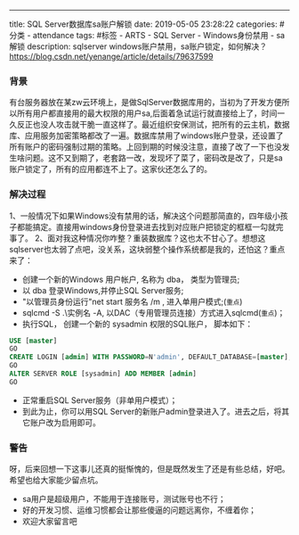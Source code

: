 ---
title: SQL Server数据库sa账户解锁
date: 2019-05-05 23:28:22
categories:  #分类
    - attendance
tags:   #标签
    - ARTS
    - SQL Server 
    - Windows身份禁用
    - sa解锁
description: 
    sqlserver windows账户禁用，sa账户锁定，如何解决？https://blog.csdn.net/yenange/article/details/79637599

### 背景
有台服务器放在某zw云环境上，是做SqlServer数据库用的，当初为了开发方便所以所有用户都直接用的最大权限的用户sa,后面着急试运行就直接给上了，时间一久反正也没人攻击就干脆一直这样了。最近组织安保测试，把所有的云主机，数据库、应用服务加密策略都改了一遍。数据库禁用了windows账户登录，还设置了所有账户的密码强制过期的策略。上回到期的时候没注意，直接了改了一下也没发生啥问题。这不又到期了，老套路一改，发现坏了菜了，密码改是改了，只是sa账户锁定了，所有的应用都连不上了。这家伙还怎么了的。

### 解决过程
1、一般情况下如果Windows没有禁用的话，解决这个问题那简直的，四年级小孩子都能搞定。直接用windows身份登录进去找到对应账户把锁定的框框一勾就完事了。
2、面对我这种情况你咋整？重装数据库？这也太不甘心了。想想这sqlserver也太弱了点吧，没关系，这块弱整个操作系统都是我的，还怕这？重点来了：
* 创建一个新的Windows 用户帐户, 名称为 dba， 类型为管理员;
* 以 dba 登录Windows,并停止SQL Server服务;
* "以管理员身份运行"net start 服务名 /m  , 进入单用户模式;(`重点`)
* sqlcmd -S  .\实例名 -A, 以DAC（专用管理员连接）方式进入sqlcmd(`重点`)；
* 执行SQL， 创建一个新的 sysadmin 权限的SQL账户， 脚本如下：
```Sql
USE [master]
GO
CREATE LOGIN [admin] WITH PASSWORD=N'admin', DEFAULT_DATABASE=[master], CHECK_EXPIRATION=OFF, CHECK_POLICY=OFF
GO
ALTER SERVER ROLE [sysadmin] ADD MEMBER [admin]
GO
```
* 正常重启SQL Server服务（非单用户模式）；
* 到此为止，你可以用SQL Server的新账户admin登录进入了。进去之后，将其它账户改为启用即可。

### 警告
呀，后来回想一下这事儿还真的挺惭愧的，但是既然发生了还是有些总结，好吧。希望也给大家能少留点坑。
* sa用户是超级用户，不能用于连接账号，测试账号也不行；
* 好的开发习惯、运维习惯都会让那些傻逼的问题远离你，不缠着你；
* 欢迎大家留言吧
